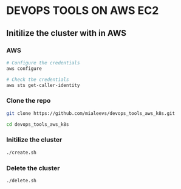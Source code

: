 # DEVOPS TOOLS ON AWS EC2

## Initilize the cluster with in AWS

### AWS

```bash
# Configure the credentials
aws configure

# Check the credentials
aws sts get-caller-identity
```

### Clone the repo
```bash
git clone https://github.com/mialeevs/devops_tools_aws_k8s.git

cd devops_tools_aws_k8s
```

### Initilize the cluster
```bash
./create.sh
```

### Delete the cluster
```bash
./delete.sh
```
